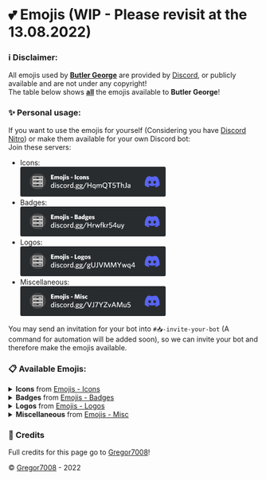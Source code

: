<!-- Emojis - Icons Server -->
[announcement_icon_link]: https://cdn.discordapp.com/emojis/1006860118794711151.webp?size=32&amp;quality=lossless
[bell_icon_link]: https://cdn.discordapp.com/emojis/1006860119981695077.webp?size=32&amp;quality=lossless
[camera_icon_link]: https://cdn.discordapp.com/emojis/1006962533032271925.webp?size=32&amp;quality=lossless
[square_check_mark_link]: https://cdn.discordapp.com/emojis/1006855217482047590.webp?size=32&amp;quality=lossless
[circle_check_mark_link]: https://cdn.discordapp.com/emojis/1006855212968972328.webp?size=32&amp;quality=lossless
[circle_cross_link]: https://cdn.discordapp.com/emojis/1006855214176935947.webp?size=32&amp;quality=lossless
[compass_icon_link]: https://cdn.discordapp.com/emojis/1006962534714187907.webp?size=32&amp;quality=lossless
[square_cross_link]: https://cdn.discordapp.com/emojis/1006855220908793906.webp?size=32&amp;quality=lossless
[deafened_icon_link]: https://cdn.discordapp.com/emojis/1006860121198055484.webp?size=32&amp;quality=lossless
[disconnect_icon_link]: https://cdn.discordapp.com/emojis/1006860122036904008.webp?size=32&amp;quality=lossless
[error_status_link]: https://cdn.discordapp.com/emojis/1006861143630958694.webp?size=32&amp;quality=lossless
[gift_icon_link]: https://cdn.discordapp.com/emojis/1006962540653326356.webp?size=32&amp;quality=lossless
[idle_status_link]: https://cdn.discordapp.com/emojis/1006861144692117534.webp?size=32&amp;quality=lossless
[image_icon_link]: https://cdn.discordapp.com/emojis/1006860124297637911.webp?size=32&amp;quality=lossless
[inbox_icon_link]: https://cdn.discordapp.com/emojis/1006860125711126578.webp?size=32&amp;quality=lossless
[info_icon_link]: https://cdn.discordapp.com/emojis/1006859363195039744.webp?size=32&amp;quality=lossless
[integrations_icon_link]: https://cdn.discordapp.com/emojis/1006860127019741307.webp?size=32&amp;quality=lossless
[invite_icon_link]: https://cdn.discordapp.com/emojis/1006859364411375616.webp?size=32&amp;quality=lossless
[library_icon_link]: https://cdn.discordapp.com/emojis/1006962541500579961.webp?size=32&amp;quality=lossless
[link_icon_link]: https://cdn.discordapp.com/emojis/1006859365258645555.webp?size=32&amp;quality=lossless
[members_icon_link]: https://cdn.discordapp.com/emojis/1006859366730846249.webp?size=32&amp;quality=lossless
[moderator_icon_link]: https://cdn.discordapp.com/emojis/1006859367930396722.webp?size=32&amp;quality=lossless
[muted_icon_link]: https://cdn.discordapp.com/emojis/1006860128156401735.webp?size=32&amp;quality=lossless
[offline_status_link]: https://cdn.discordapp.com/emojis/1006861145480626247.webp?size=32&amp;quality=lossless
[online_status_link]: https://cdn.discordapp.com/emojis/1006861146978013284.webp?size=32&amp;quality=lossless
[ping_bad_link]: https://cdn.discordapp.com/emojis/1006861148123041822.webp?size=32&amp;quality=lossless
[ping_good_link]: https://cdn.discordapp.com/emojis/1006861149226147900.webp?size=32&amp;quality=lossless
[ping_medium_link]: https://cdn.discordapp.com/emojis/1006861150387966012.webp?size=32&amp;quality=lossless
[role_icon_link]: https://cdn.discordapp.com/emojis/1006860129376927804.webp?size=32&amp;quality=lossless
[rules_icon_link]: https://cdn.discordapp.com/emojis/1006860130597478502.webp?size=32&amp;quality=lossless
[search_icon_link]: https://cdn.discordapp.com/emojis/1006860131599921212.webp?size=32&amp;quality=lossless
[settings_icon_link]: https://cdn.discordapp.com/emojis/1006859369155137627.webp?size=32&amp;quality=lossless
[store_icon_link]: https://cdn.discordapp.com/emojis/1006962544273014836.webp?size=32&amp;quality=lossless
[stage_icon_link]: https://cdn.discordapp.com/emojis/1006962545682305225.webp?size=32&amp;quality=lossless
[star_icon_link]: https://cdn.discordapp.com/emojis/1006962546428882985.webp?size=32&amp;quality=lossless
[support_icon_link]: https://cdn.discordapp.com/emojis/1006859370107240501.webp?size=32&amp;quality=lossless
[text_channel_icon_link]: https://cdn.discordapp.com/emojis/1006860132778512474.webp?size=32&amp;quality=lossless
[ticket_icon_link]: https://cdn.discordapp.com/emojis/1006859371638177852.webp?size=32&amp;quality=lossless
[undeafened_icon_link]: https://cdn.discordapp.com/emojis/1006860133881614347.webp?size=32&amp;quality=lossless
[unmuted_icon_link]: https://cdn.discordapp.com/emojis/1006860135148310529.webp?size=32&amp;quality=lossless
[voice_channel_icon_link]: https://cdn.discordapp.com/emojis/1006860136440156181.webp?size=32&amp;quality=lossless
[check_mark_gif_link]: https://cdn.discordapp.com/emojis/1006855216550903808.gif?size=32&amp;quality=lossless
[cross_gif_link]: https://cdn.discordapp.com/emojis/1006855219424002140.gif?size=32&amp;quality=lossless
[thumbs_down_gif_link]: https://cdn.discordapp.com/emojis/1006919629790265424.gif?size=32&amp;quality=lossless
[thumbs_up_gif_link]: https://cdn.discordapp.com/emojis/1006919630989840394.gif?size=32&amp;quality=lossless
[verify_black_link]: https://cdn.discordapp.com/emojis/1006960275146149939.gif?size=32&amp;quality=lossless
[verify_blue_link]: https://cdn.discordapp.com/emojis/1006960280510664764.gif?size=32&amp;quality=lossless
[verify_green_link]: https://cdn.discordapp.com/emojis/1006960278023446539.gif?size=32&amp;quality=lossless
[verify_orange_link]: https://cdn.discordapp.com/emojis/1006960282150653993.gif?size=32&amp;quality=lossless
[verify_pink_link]: https://cdn.discordapp.com/emojis/1006960284889518100.gif?size=32&amp;quality=lossless
[verify_purple_link]: https://cdn.discordapp.com/emojis/1006960286902784111.gif?size=32&amp;quality=lossless
[verify_red_link]: https://cdn.discordapp.com/emojis/1006960288886702151.gif?size=32&amp;quality=lossless
[verify_white_link]: https://cdn.discordapp.com/emojis/1006960290732200088.gif?size=32&amp;quality=lossless
<!-- Emojis - Badges Server -->
[first_link]: https://cdn.discordapp.com/emojis/1006964116432355338.webp?size=32&amp;&quality=lossless
[second_link]: https://cdn.discordapp.com/emojis/1006964117376090123.webp?size=32&amp;&quality=lossless
[third_link]: https://cdn.discordapp.com/emojis/1006964118630174894.webp?size=32&amp;&quality=lossless
[balance_squad_badge_link]: https://cdn.discordapp.com/emojis/1006963977114353664.webp?size=32&amp;&quality=lossless
[bot_badge_link]: https://cdn.discordapp.com/emojis/1006963978372661268.webp?size=32&amp;&quality=lossless
[bravery_squad_badge_link]: https://cdn.discordapp.com/emojis/1006963979505119272.webp?size=32&amp;&quality=lossless
[brilliance_squad_badge_link]: https://cdn.discordapp.com/emojis/1006963980465623183.webp?size=32&amp;&quality=lossless
[bughunter_lvl1_badge_link]: https://cdn.discordapp.com/emojis/1006963981883297982.webp?size=32&amp;&quality=lossless
[bughunter_lvl2_badge_link]: https://cdn.discordapp.com/emojis/1006963983145766972.webp?size=32&amp;&quality=lossless
[early_supporter_badge_link]: https://cdn.discordapp.com/emojis/1006963984378900490.webp?size=32&amp;&quality=lossless
[employee_badge_link]: https://cdn.discordapp.com/emojis/1006963985553305690.webp?size=32&amp;&quality=lossless
[employee_badge__matt_link]: https://cdn.discordapp.com/emojis/1006963986673180833.webp?size=32&amp;&quality=lossless
[hype_squad_badge_link]: https://cdn.discordapp.com/emojis/1006963987855978496.webp?size=32&amp;&quality=lossless
[nitro_booster_badge_link]: https://cdn.discordapp.com/emojis/1006963989105872996.webp?size=32&amp;&quality=lossless
[partner_badge_link]: https://cdn.discordapp.com/emojis/1006963990305439805.webp?size=32&amp;&quality=lossless
[partner_badge_matt_link]: https://cdn.discordapp.com/emojis/1006963992272588853.webp?size=32&amp;&quality=lossless
[server_owner_badge_link]: https://cdn.discordapp.com/emojis/1006963993530871888.webp?size=32&amp;&quality=lossless
[server_team_badge_link]: https://cdn.discordapp.com/emojis/1006964120169496616.webp?size=32&amp;&quality=lossless
[system_badge_link]: https://cdn.discordapp.com/emojis/1006963994881429504.webp?size=32&amp;&quality=lossless
[verified_badge_link]: https://cdn.discordapp.com/emojis/1006963995959373956.webp?size=32&amp;&quality=lossless
[verified_badge_green_link]: https://cdn.discordapp.com/emojis/1006963998597582958.webp?size=32&amp;&quality=lossless
[verified_bot_badge_link]: https://cdn.discordapp.com/emojis/1006963997318328360.webp?size=32&amp;&quality=lossless
<!-- Emojis - Logos Server 
[]: 
[]: 
[]: 
[]: 
[]: 
[]: 
[]: 
[]: 
[]: 
[]: 
[]: 
[]: 
[]: 
[]: 
[]: 
[]: 
[]: 
[]: 
[]: 
[]: 
[]: 
[]: -->
<!-- Emojis - Misc Server 
[]: 
[]: 
[]: 
[]: 
[]: 
[]: 
[]: 
[]: 
[]: 
[]: 
[]: 
[]: 
[]: 
[]: 
[]: 
[]: 
[]: 
[]: 
[]: 
[]: 
[]: 
[]: 
[]: 
[]: 
[]: 
[]: 
[]: 
[]: 
[]: 
[]: 
[]: 
[]: -->

# 💕 Emojis (WIP - Please revisit at the 13.08.2022)

### ℹ️ Disclaimer:
All emojis used by **[Butler George](https://github.com/Gregor7008/Butler-George)** are provided by [Discord](https://discord.com), or publicly available and are not under any copyright!<br>
The table below shows <ins>**all**</ins> the emojis available to **Butler George**!

### ✨ Personal usage:
If you want to use the emojis for yourself (Considering you have [Discord Nitro](https://discord.com/nitro)) or make them available for your own Discord bot:<br> Join these servers:
- Icons:<br>
<a href="https://discord.gg/HqmQT5ThJa"><img src="https://github.com/Gregor7008/Gregor7008/blob/main/resources/graphics/widgets/Emojis%20-%20Icons%20Widget%20Small.png?raw=true" alt="Emoji - Icons Widget Small" height="60"/></a>
- Badges:<br>
<a href="https://discord.gg/Hrwfkr54uy"><img src="https://github.com/Gregor7008/Gregor7008/blob/main/resources/graphics/widgets/Emojis%20-%20Badges%20Widget%20Small.png?raw=true" alt="Emoji - Badges Widget Small" height="60"/></a>
- Logos:<br>
<a href="https://discord.gg/gUJVMMYwq4"><img src="https://github.com/Gregor7008/Gregor7008/blob/main/resources/graphics/widgets/Emojis%20-%20Logos%20Widget%20Small.png?raw=true" alt="Emoji - Logos Widget Small" height="60"/></a>
- Miscellaneous:<br>
<a href="https://discord.gg/VJ7YZvAMu5"><img src="https://github.com/Gregor7008/Gregor7008/blob/main/resources/graphics/widgets/Emojis%20-%20Misc%20Widget%20Small.png?raw=true" alt="Emoji - Misc Widget Small" height="60"/></a>

You may send an invitation for your bot into `#📥-invite-your-bot` (A command for automation will be added soon), so we can invite your bot and therefore make the emojis available.

### 📋 Available Emojis:
<details>
    <summary><b>Icons</b> from <a href="https://discord.gg/HqmQT5ThJa">Emojis - Icons</a></summary>
    
Emoji                                         | Name               | ID                  | Type
--------------------------------------------- | ------------------ | ------------------- | ---
![announcements_icon][announcement_icon_link] | announcements_icon | 1006860118794711151 | .png
![bell_icon][bell_icon_link]                  | bell_icon          | 1006860119981695077 | .png
![camera_icon][camera_icon_link]              | camera_icon        | 1006962533032271925 | .png
![compass_icon][compass_icon_link]            | compass_icon       | 1006962534714187907 | .png 
![deafened_icon][deafened_icon_link]          | deafened_icon      | 1006860121198055484 | .png 
![disconnect_icon][disconnect_icon_link]      | disconnect_icon    | 1006860122036904008 | .png
![gift_icon][gift_icon_link]                  | gift_icon          | 1006962540653326356 | .png
![image_icon][image_icon_link]                | image_icon         | 1006860124297637911 | .png 
![inbox_icon][inbox_icon_link]                | inbox_icon         | 1006860125711126578 | .png 
![info_icon][info_icon_link]                  | info_icon          | 1006859363195039744 | .png
![integrations_icon][integrations_icon_link]  | integrations_icon  | 1006860127019741307 | .png
![invite_icon][invite_icon_link]              | invite_icon        | 1006859364411375616 | .png 
![library_icon][library_icon_link]            | library_icon       | 1006962541500579961 | .png 
![link_icon][link_icon_link]                  | link_icon          | 1006859365258645555 | .png 
![members_icon][members_icon_link]            | members_icon       | 1006859366730846249 | .png 
![moderator_icon][moderator_icon_link]        | moderator_icon     | 1006859367930396722 | .png 
![muted_icon][muted_icon_link]                | muted_icon         | 1006860128156401735 | .png 
![role_icon][role_icon_link]                  | role_icon          | 1006860129376927804 | .png
![rules_icon][rules_icon_link]                | rules_icon         | 1006860130597478502 | .png
![search_icon][search_icon_link]              | search_icon        | 1006860131599921212 | .png
![settings_icon][settings_icon_link]          | settings_icon      | 1006859369155137627 | .png
![store_icon][store_icon_link]                | store_icon         | 1006962544273014836 | .png
![stage_icon][stage_icon_link]                | stage_icon         | 1006962545682305225 | .png
![star_icon][star_icon_link]                  | star_icon          | 1006962546428882985 | .png
![support_icon][support_icon_link]            | support_icon       | 1006859370107240501 | .png
![text_channel_icon][text_channel_icon_link]  | text_channel_icon  | 1006860132778512474 | .png
![ticket_icon][ticket_icon_link]              | ticket_icon        | 1006859371638177852 | .png
![undeafened_icon][undeafened_icon_link]      | undeafened_icon    | 1006860133881614347 | .png
![unmuted_icon][unmuted_icon_link]            | unmuted_icon       | 1006860135148310529 | .png
![voice_channel_icon][voice_channel_icon_link]| voice_channel_icon | 1006860136440156181 | .png
![square_check_mark][square_check_mark_link]  | square_check_mark  | 1006855217482047590 | .png 
![square_cross][square_cross_link]            | square_cross       | 1006855220908793906 | .png 
![circle_check_mark][circle_check_mark_link]  | circle_check_mark  | 1006855212968972328 | .png 
![circle_cross][circle_cross_link]            | circle_cross       | 1006855214176935947 | .png 
![offline_status][offline_status_link]        | offline_status     | 1006861145480626247 | .png 
![online_status][online_status_link]          | online_status      | 1006861146978013284 | .png
![idle_status][idle_status_link]              | idle_status        | 1006861144692117534 | .png 
![error_status][error_status_link]            | error_status       | 1006861143630958694 | .png 
![ping_bad][ping_bad_link]                    | ping_bad           | 1006861148123041822 | .png
![ping_medium][ping_medium_link]              | ping_medium        | 1006861150387966012 | .png
![ping_good][ping_good_link]                  | ping_good          | 1006861149226147900 | .png
![check_mark_gif][check_mark_gif_link]        | check_mark_gif     | 1006855216550903808 | .gif
![cross_gif][cross_gif_link]                  | cross_gif          | 1006855219424002140 | .gif
![thumbs_down_gif][thumbs_down_gif_link]      | thumbs_down_gif    | 1006919629790265424 | .gif
![thumbs_up_gif][thumbs_up_gif_link]          | thumbs_up_gif      | 1006919630989840394 | .gif
![verify_black][verify_black_link]            | verify_black       | 1006960275146149939 | .gif
![verify_blue][verify_blue_link]              | verify_blue        | 1006960280510664764 | .gif
![verify_green][verify_green_link]            | verify_green       | 1006960278023446539 | .gif
![verify_orange][verify_orange_link]          | verify_orange      | 1006960282150653993 | .gif
![verify_pink][verify_pink_link]              | verify_pink        | 1006960284889518100 | .gif
![verify_purple][verify_purple_link]          | verify_purple      | 1006960286902784111 | .gif
![verify_red][verify_red_link]                | verify_red         | 1006960288886702151 | .gif

</details>

<details>
    <summary><b>Badges</b> from <a href="https://discord.gg/Hrwfkr54uy">Emojis - Badges</a></summary>

Emoji                                                   | Name                      | ID                  | Type
------------------------------------------------------- | ------------------------- | ------------------- | ---
![1st][first_link]                                      | 1st                       | 1006964116432355338 | .png
![2nd][second_link]                                     | 2nd                       | 1006964117376090123 | .png
![3rd][third_link]                                      | 3rd                       | 1006964118630174894 | .png
![bot_badge][bot_badge_link]                            | bot_badge                 | 1006963978372661268 | .png
![system_badge][system_badge_link]                      | system_badge              | 1006963994881429504 | .png
![balance_squad_badge][balance_squad_badge_link]        | balance_squad_badge       | 1006963977114353664 | .png
![bravery_squad_badge][bravery_squad_badge_link]        | bravery_squad_badge       | 1006963979505119272 | .png
![brilliance_squad_badge][brilliance_squad_badge_link]  | brilliance_squad_badge    | 1006963980465623183 | .png
![hype_squad_badge][hype_squad_badge_link]              | hype_squad_badge          | 1006963987855978496 | .png
![bughunter_lvl1_badge][bughunter_lvl1_badge_link]      | bughunter_lvl1_badge      | 1006963981883297982 | .png
![bughunter_lvl2_badge][bughunter_lvl2_badge_link]      | bughunter_lvl2_badge      | 1006963983145766972 | .png
![employee_badge][employee_badge_link]                  | employee_badge            | 1006963985553305690 | .png
![employee_badge__matt][employee_badge__matt_link]      | employee_badge__matt      | 1006963986673180833 | .png
![early_supporter_badge][early_supporter_badge_link]    | early_supporter_badge     | 1006963984378900490 | .png
![nitro_booster_badge][nitro_booster_badge_link]        | nitro_booster_badge       | 1006963989105872996 | .png
![partner_badge][partner_badge_link]                    | partner_badge             | 1006963990305439805 | .png
![partner_badge_matt][partner_badge_matt_link]          | partner_badge_matt        | 1006963992272588853 | .png
![server_owner_badge][server_owner_badge_link]          | server_owner_badge        | 1006963993530871888 | .png
![server_team_badge][server_team_badge_link]            | server_team_badge         | 1006964120169496616 | .png
![verified_badge][verified_badge_link]                  | verified_badge            | 1006963995959373956 | .png
![verified_badge_green][verified_badge_green_link]      | verified_badge_green      | 1006963998597582958 | .png

</details>

<details>
    <summary><b>Logos</b> from <a href="https://discord.gg/gUJVMMYwq4">Emojis - Logos</a></summary>

Emoji                                         | Name               | ID                  | Type
--------------------------------------------- | ------------------ | ------------------- | ---

</details>

<details>
    <summary><b>Miscellaneous</b> from <a href="https://discord.gg/VJ7YZvAMu5">Emojis - Misc</a></summary>

Emoji                                         | Name               | ID                  | Type
--------------------------------------------- | ------------------ | ------------------- | ---

</details>

### 🧭 Credits
Full credits for this page go to [Gregor7008](https://github.com/Gregor7008)!

©️ [Gregor7008](https://github.com/Gregor7008) - 2022
